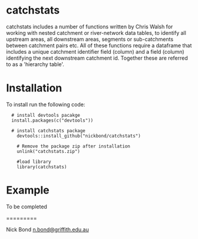 <!-- README.md is generated from README.Rmd. Please edit that file -->
catchstats
==========

catchstats includes a number of functions written by Chris Walsh for working with nested catchment or river-network data tables, to identify all upstream areas, all downstream areas, segments or sub-catchments between catchment pairs etc. All of these functions require a dataframe that includes a unique catchment identifier field (column) and a field (column) identifying the next downstream catchment id. Together these are referred to as a 'hierarchy table'.

Installation
============

To install run the following code:

      # install devtools pacakge
      install.packages(c("devtools"))

      # install catchstats package
        devtools::install_github("nickbond/catchstats")

        # Remove the package zip after installation
        unlink("catchstats.zip")
        
        #load library
        library(catchstats)

Example
=======

To be completed



=========

Nick Bond <n.bond@griffith.edu.au>
